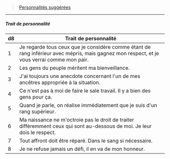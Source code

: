 ﻿---
!Generic
Id: background_sangbleu_hd.md#trait-de-personnalité
ParentLink: background_sangbleu_hd.md#personnalités-suggérées
Name: Trait de personnalité
ParentName: Personnalités suggérées
NameLevel: 5
---
> [Personnalités suggérées](hd_background_sangbleu_personnalites_suggerees.md)

---

##### Trait de personnalité

|d8|Trait de personnalité|
|---|---|
|1|Je regarde tous ceux que je considère comme étant de rang inférieur avec mépris, mais gagnez mon respect, et je vous verrai comme mon pair.|
|2|Les gens du peuple méritent ma bienveillance.|
|3|J'ai toujours une anecdote concernant l'un de mes ancêtres appropriée à la situation.|
|4|Ce n'est pas à moi de faire le sale travail. Il y a bien des gens pour ça.|
|5|Quand je parle, on réalise immédiatement que je suis d'un rang supérieur.|
|6|Ma naissance ne m'octroie pas le droit de traiter différemment ceux qui sont au-dessous de moi. Je leur dois le respect.|
|7|Tout affront doit être réparé. Dans le sang si nécessaire.|
|8|Je ne refuse jamais un défi, il en va de mon honneur.|

